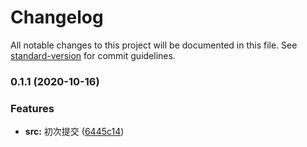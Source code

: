 # Changelog

All notable changes to this project will be documented in this file. See [standard-version](https://github.com/conventional-changelog/standard-version) for commit guidelines.

### 0.1.1 (2020-10-16)


### Features

* **src:** 初次提交 ([6445c14](https://github.com/zhangzheng-zz/vue3_learn/commit/6445c14925f9fa4d9bbd932498f4121fdf084c01))

